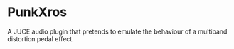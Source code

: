 # PunkXros
 A JUCE audio plugin that pretends to emulate the behaviour of a multiband distortion pedal effect.
